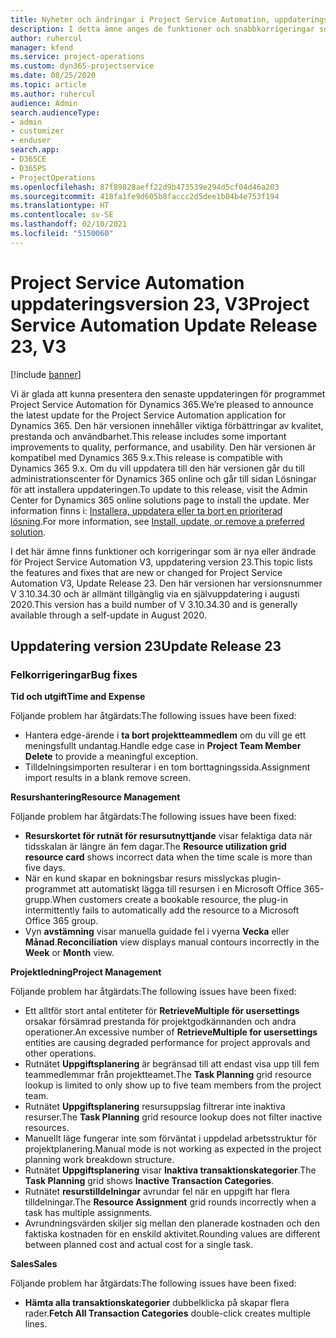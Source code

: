 ```yaml
---
title: Nyheter och ändringar i Project Service Automation, uppdateringsversion 23, V3
description: I detta ämne anges de funktioner och snabbkorrigeringar som finns tillgängliga i Project Service Automation, uppdateringsversion 23, V3.
author: ruhercul
manager: kfend
ms.service: project-operations
ms.custom: dyn365-projectservice
ms.date: 08/25/2020
ms.topic: article
ms.author: ruhercul
audience: Admin
search.audienceType:
- admin
- customizer
- enduser
search.app:
- D365CE
- D365PS
- ProjectOperations
ms.openlocfilehash: 87f89828aeff22d9b473539e294d5cf04d46a203
ms.sourcegitcommit: 418fa1fe9d605b8faccc2d5dee1b04b4e753f194
ms.translationtype: HT
ms.contentlocale: sv-SE
ms.lasthandoff: 02/10/2021
ms.locfileid: "5150060"
---
```

# <a name="project-service-automation-update-release-23-v3"></a><span data-ttu-id="49518-103">Project Service Automation uppdateringsversion 23, V3</span><span class="sxs-lookup"><span data-stu-id="49518-103">Project Service Automation Update Release 23, V3</span></span>

[!include [banner](../includes/psa-now-project-operations.md)]

<span data-ttu-id="49518-104">Vi är glada att kunna presentera den senaste uppdateringen för programmet Project Service Automation för Dynamics 365.</span><span class="sxs-lookup"><span data-stu-id="49518-104">We’re pleased to announce the latest update for the Project Service Automation application for Dynamics 365.</span></span> <span data-ttu-id="49518-105">Den här versionen innehåller viktiga förbättringar av kvalitet, prestanda och användbarhet.</span><span class="sxs-lookup"><span data-stu-id="49518-105">This release includes some important improvements to quality, performance, and usability.</span></span> <span data-ttu-id="49518-106">Den här versionen är kompatibel med Dynamics 365 9.x.</span><span class="sxs-lookup"><span data-stu-id="49518-106">This release is compatible with Dynamics 365 9.x.</span></span> <span data-ttu-id="49518-107">Om du vill uppdatera till den här versionen går du till administrationscenter för Dynamics 365 online och går till sidan Lösningar för att installera uppdateringen.</span><span class="sxs-lookup"><span data-stu-id="49518-107">To update to this release, visit the Admin Center for Dynamics 365 online solutions page to install the update.</span></span> <span data-ttu-id="49518-108">Mer information finns i: [Installera, uppdatera eller ta bort en prioriterad lösning](https://docs.microsoft.com/power-platform/admin/install-remove-preferred-solution).</span><span class="sxs-lookup"><span data-stu-id="49518-108">For more information, see [Install, update, or remove a preferred solution](https://docs.microsoft.com/power-platform/admin/install-remove-preferred-solution).</span></span>

<span data-ttu-id="49518-109">I det här ämne finns funktioner och korrigeringar som är nya eller ändrade för Project Service Automation V3, uppdatering version 23.</span><span class="sxs-lookup"><span data-stu-id="49518-109">This topic lists the features and fixes that are new or changed for Project Service Automation V3, Update Release 23.</span></span> <span data-ttu-id="49518-110">Den här versionen har versionsnummer V 3.10.34.30 och är allmänt tillgänglig via en självuppdatering i augusti 2020.</span><span class="sxs-lookup"><span data-stu-id="49518-110">This version has a build number of V 3.10.34.30 and is generally available through a self-update in August 2020.</span></span>

## <a name="update-release-23"></a><span data-ttu-id="49518-111">Uppdatering version 23</span><span class="sxs-lookup"><span data-stu-id="49518-111">Update Release 23</span></span>

### <a name="bug-fixes"></a><span data-ttu-id="49518-112">Felkorrigeringar</span><span class="sxs-lookup"><span data-stu-id="49518-112">Bug fixes</span></span>

<span data-ttu-id="49518-113">**Tid och utgift**</span><span class="sxs-lookup"><span data-stu-id="49518-113">**Time and Expense**</span></span>

<span data-ttu-id="49518-114">Följande problem har åtgärdats:</span><span class="sxs-lookup"><span data-stu-id="49518-114">The following issues have been fixed:</span></span>
- <span data-ttu-id="49518-115">Hantera edge-ärende i **ta bort projektteammedlem** om du vill ge ett meningsfullt undantag.</span><span class="sxs-lookup"><span data-stu-id="49518-115">Handle edge case in **Project Team Member Delete** to provide a meaningful exception.</span></span>
- <span data-ttu-id="49518-116">Tilldelningsimporten resulterar i en tom borttagningssida.</span><span class="sxs-lookup"><span data-stu-id="49518-116">Assignment import results in a blank remove screen.</span></span>

<span data-ttu-id="49518-117">**Resurshantering**</span><span class="sxs-lookup"><span data-stu-id="49518-117">**Resource Management**</span></span>

<span data-ttu-id="49518-118">Följande problem har åtgärdats:</span><span class="sxs-lookup"><span data-stu-id="49518-118">The following issues have been fixed:</span></span>

- <span data-ttu-id="49518-119">**Resurskortet för rutnät för resursutnyttjande** visar felaktiga data när tidsskalan är längre än fem dagar.</span><span class="sxs-lookup"><span data-stu-id="49518-119">The **Resource utilization grid resource card** shows incorrect data when the time scale is more than five days.</span></span>
- <span data-ttu-id="49518-120">När en kund skapar en bokningsbar resurs misslyckas plugin-programmet att automatiskt lägga till resursen i en Microsoft Office 365-grupp.</span><span class="sxs-lookup"><span data-stu-id="49518-120">When customers create a bookable resource, the plug-in intermittently fails to automatically add the resource to a Microsoft Office 365 group.</span></span>
- <span data-ttu-id="49518-121">Vyn **avstämning** visar manuella guidade fel i vyerna **Vecka** eller **Månad**.</span><span class="sxs-lookup"><span data-stu-id="49518-121">**Reconciliation** view displays manual contours incorrectly in the **Week** or **Month** view.</span></span>

<span data-ttu-id="49518-122">**Projektledning**</span><span class="sxs-lookup"><span data-stu-id="49518-122">**Project Management**</span></span>

<span data-ttu-id="49518-123">Följande problem har åtgärdats:</span><span class="sxs-lookup"><span data-stu-id="49518-123">The following issues have been fixed:</span></span>

- <span data-ttu-id="49518-124">Ett alltför stort antal entiteter för **RetrieveMultiple för usersettings** orsakar försämrad prestanda för projektgodkännanden och andra operationer.</span><span class="sxs-lookup"><span data-stu-id="49518-124">An excessive number of **RetrieveMultiple for usersettings** entities are causing degraded performance for project approvals and other operations.</span></span>
- <span data-ttu-id="49518-125">Rutnätet **Uppgiftsplanering** är begränsad till att endast visa upp till fem teammedlemmar från projektteamet.</span><span class="sxs-lookup"><span data-stu-id="49518-125">The **Task Planning** grid resource lookup is limited to only show up to five team members from the project team.</span></span> 
- <span data-ttu-id="49518-126">Rutnätet **Uppgiftsplanering** resursuppslag filtrerar inte inaktiva resurser.</span><span class="sxs-lookup"><span data-stu-id="49518-126">The **Task Planning** grid resource lookup does not filter inactive resources.</span></span>
- <span data-ttu-id="49518-127">Manuellt läge fungerar inte som förväntat i uppdelad arbetsstruktur för projektplanering.</span><span class="sxs-lookup"><span data-stu-id="49518-127">Manual mode is not working as expected in the project planning work breakdown structure.</span></span>
- <span data-ttu-id="49518-128">Rutnätet **Uppgiftsplanering** visar **Inaktiva transaktionskategorier**.</span><span class="sxs-lookup"><span data-stu-id="49518-128">The **Task Planning** grid shows **Inactive Transaction Categories**.</span></span>
- <span data-ttu-id="49518-129">Rutnätet **resurstilldelningar** avrundar fel när en uppgift har flera tilldelningar.</span><span class="sxs-lookup"><span data-stu-id="49518-129">The **Resource Assignment** grid rounds incorrectly when a task has multiple assignments.</span></span>
- <span data-ttu-id="49518-130">Avrundningsvärden skiljer sig mellan den planerade kostnaden och den faktiska kostnaden för en enskild aktivitet.</span><span class="sxs-lookup"><span data-stu-id="49518-130">Rounding values are different between planned cost and actual cost for a single task.</span></span>

<span data-ttu-id="49518-131">**Sales**</span><span class="sxs-lookup"><span data-stu-id="49518-131">**Sales**</span></span>

<span data-ttu-id="49518-132">Följande problem har åtgärdats:</span><span class="sxs-lookup"><span data-stu-id="49518-132">The following issues have been fixed:</span></span>

- <span data-ttu-id="49518-133">**Hämta alla transaktionskategorier** dubbelklicka på skapar flera rader.</span><span class="sxs-lookup"><span data-stu-id="49518-133">**Fetch All Transaction Categories** double-click creates multiple lines.</span></span>

